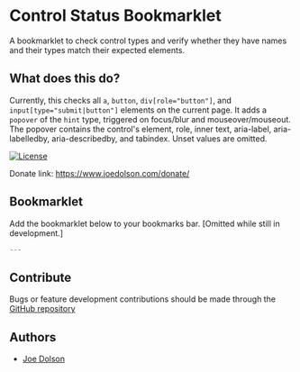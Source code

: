 # Control Status Bookmarklet

A bookmarklet to check control types and verify whether they have names and their types match their expected elements.

## What does this do?

Currently, this checks all `a`, `button`, `div[role="button"]`, and `input[type="submit|button"]` elements on the current page. It adds a `popover` of the `hint` type, triggered on focus/blur and mouseover/mouseout. The popover contains the control's element, role, inner text, aria-label, aria-labelledby, aria-describedby, and tabindex. Unset values are omitted.

[![License](https://img.shields.io/badge/license-GPL--2.0%2B-green.svg)](https://www.gnu.org/license/gpl-2.0.html)

Donate link: https://www.joedolson.com/donate/

## Bookmarklet

Add the bookmarklet below to your bookmarks bar. [Omitted while still in development.]

```javascript
---
```

## Contribute

Bugs or feature development contributions should be made through the [GitHub repository](https://github.com/joedolson/control-bookmarklet/issues)

## Authors

* [Joe Dolson](https://www.joedolson.com)
